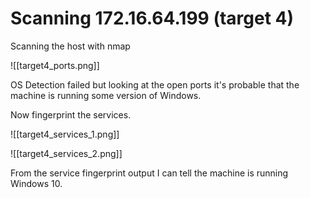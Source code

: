 # Scanning 172.16.64.199 (target 4)

Scanning the host with nmap

![[target4_ports.png]]

OS Detection failed but looking at the open ports it's probable that the machine is running some version of Windows.

Now fingerprint the services.

![[target4_services_1.png]]

![[target4_services_2.png]]

From the service fingerprint output I can tell the machine is running Windows 10.